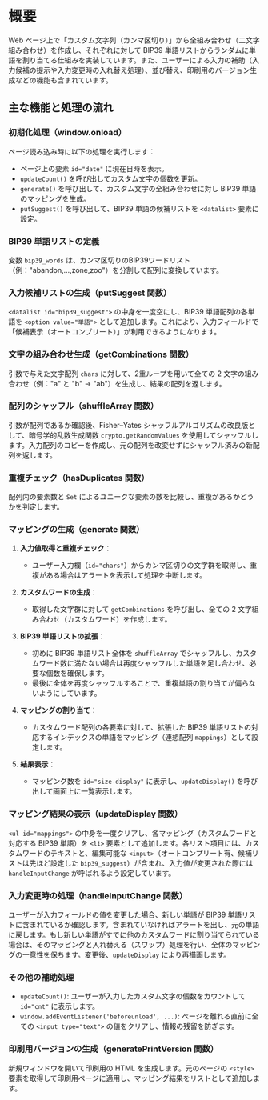 # 概要

Web ページ上で「カスタム文字列（カンマ区切り）」から全組み合わせ（二文字組み合わせ）を作成し、それぞれに対して BIP39 単語リストからランダムに単語を割り当てる仕組みを実装しています。また、ユーザーによる入力の補助（入力候補の提示や入力変更時の入れ替え処理）、並び替え、印刷用のバージョン生成などの機能も含まれています。

## 主な機能と処理の流れ

### 初期化処理（window.onload）
ページ読み込み時に以下の処理を実行します：
- ページ上の要素 `id="date"` に現在日時を表示。
- `updateCount()` を呼び出してカスタム文字の個数を更新。
- `generate()` を呼び出して、カスタム文字の全組み合わせに対し BIP39 単語のマッピングを生成。
- `putSuggest()` を呼び出して、BIP39 単語の候補リストを `<datalist>` 要素に設定。

### BIP39 単語リストの定義
変数 `bip39_words` は、カンマ区切りのBIP39ワードリスト（例："abandon,...,zone,zoo"）を分割して配列に変換しています。

### 入力候補リストの生成（putSuggest 関数）
`<datalist id="bip39_suggest">` の中身を一度空にし、BIP39 単語配列の各単語を `<option value="単語">` として追加します。これにより、入力フィールドで「候補表示（オートコンプリート）」が利用できるようになります。

### 文字の組み合わせ生成（getCombinations 関数）
引数で与えた文字配列 `chars` に対して、2重ループを用いて全ての 2 文字の組み合わせ（例："a" と "b" → "ab"）を生成し、結果の配列を返します。

### 配列のシャッフル（shuffleArray 関数）
引数が配列であるか確認後、Fisher–Yates シャッフルアルゴリズムの改良版として、暗号学的乱数生成関数 `crypto.getRandomValues` を使用してシャッフルします。入力配列のコピーを作成し、元の配列を改変せずにシャッフル済みの新配列を返します。

### 重複チェック（hasDuplicates 関数）
配列内の要素数と `Set` によるユニークな要素の数を比較し、重複があるかどうかを判定します。

### マッピングの生成（generate 関数）
1. **入力値取得と重複チェック**：
    - ユーザー入力欄（`id="chars"`）からカンマ区切りの文字群を取得し、重複がある場合はアラートを表示して処理を中断します。
    
2. **カスタムワードの生成**：
    - 取得した文字群に対して `getCombinations` を呼び出し、全ての 2 文字組み合わせ（カスタムワード）を作成します。

3. **BIP39 単語リストの拡張**：
    - 初めに BIP39 単語リスト全体を `shuffleArray` でシャッフルし、カスタムワード数に満たない場合は再度シャッフルした単語を足し合わせ、必要な個数を確保します。
    - 最後に全体を再度シャッフルすることで、重複単語の割り当てが偏らないようにしています。

4. **マッピングの割り当て**：
    - カスタムワード配列の各要素に対して、拡張した BIP39 単語リストの対応するインデックスの単語をマッピング（連想配列 `mappings`）として設定します。

5. **結果表示**：
    - マッピング数を `id="size-display"` に表示し、`updateDisplay()` を呼び出して画面上に一覧表示します。

### マッピング結果の表示（updateDisplay 関数）
`<ul id="mappings">` の中身を一度クリアし、各マッピング（カスタムワードと対応する BIP39 単語）を `<li>` 要素として追加します。各リスト項目には、カスタムワードのテキストと、編集可能な `<input>`（オートコンプリート有、候補リストは先ほど設定した `bip39_suggest`）が含まれ、入力値が変更された際には `handleInputChange` が呼ばれるよう設定しています。

### 入力変更時の処理（handleInputChange 関数）
ユーザーが入力フィールドの値を変更した場合、新しい単語が BIP39 単語リストに含まれているか確認します。含まれていなければアラートを出し、元の単語に戻します。もし新しい単語がすでに他のカスタムワードに割り当てられている場合は、そのマッピングと入れ替える（スワップ）処理を行い、全体のマッピングの一意性を保ちます。変更後、`updateDisplay` により再描画します。

### その他の補助処理
- `updateCount()`: ユーザーが入力したカスタム文字の個数をカウントして `id="cnt"` に表示します。
- `window.addEventListener('beforeunload', ...)`: ページを離れる直前に全ての `<input type="text">` の値をクリアし、情報の残留を防ぎます。

### 印刷用バージョンの生成（generatePrintVersion 関数）
新規ウィンドウを開いて印刷用の HTML を生成します。元のページの `<style>` 要素を取得して印刷用ページに適用し、マッピング結果をリストとして追加します。

